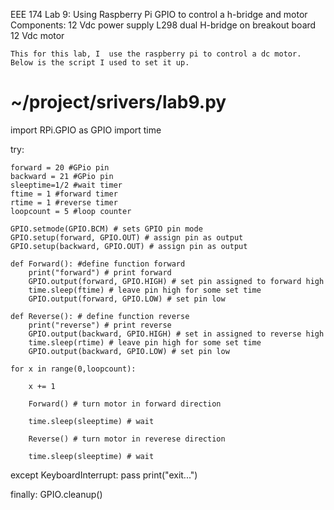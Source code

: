 EEE 174 Lab 9: Using Raspberry Pi GPIO to control a h-bridge and motor
Components: 
12 Vdc power supply
L298 dual H-bridge on breakout board
12 Vdc motor


	This for this lab, I  use the raspberry pi to control a dc motor. Below is the script I used to set it up.
# ~/project/srivers/lab9.py
import RPi.GPIO as GPIO
import time

try:
    
    forward = 20 #GPio pin 
    backward = 21 #GPio pin
    sleeptime=1/2 #wait timer
    ftime = 1 #forward timer
    rtime = 1 #reverse timer
    loopcount = 5 #loop counter
    
    GPIO.setmode(GPIO.BCM) # sets GPIO pin mode
    GPIO.setup(forward, GPIO.OUT) # assign pin as output
    GPIO.setup(backward, GPIO.OUT) # assign pin as output
    
    def Forward(): #define function forward
        print("forward") # print forward
        GPIO.output(forward, GPIO.HIGH) # set pin assigned to forward high
        time.sleep(ftime) # leave pin high for some set time
        GPIO.output(forward, GPIO.LOW) # set pin low
        
    def Reverse(): # define function reverse
        print("reverse") # print reverse
        GPIO.output(backward, GPIO.HIGH) # set in assigned to reverse high
        time.sleep(rtime) # leave pin high for some set time
        GPIO.output(backward, GPIO.LOW) # set pin low
        
    for x in range(0,loopcount):
        
        x += 1
        
        Forward() # turn motor in forward direction
        
        time.sleep(sleeptime) # wait
         
        Reverse() # turn motor in reverese direction
        
        time.sleep(sleeptime) # wait
        
        
except KeyboardInterrupt:
    pass
    print("exit...")

finally:
    GPIO.cleanup()